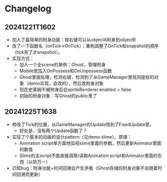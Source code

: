 # Changelog

## 20241221T1602

- 加入了最简单的附身功能：按右键可以从objectA附身到objectB
- 改了一下函数名（onTick→OnTick）；重构调整了OnTick和snapshot的顺序（tick完了才snapshot）。
- 实现方式：
  - 加入一个全scene的单例：Ghost，管理附身
  - Mobile里加入OnPossess和OnUnpossess函数
  - Ghost里面处理，检测右键，检测到了从GameManager里找同座标的对象（demo实现，会改的），然后改附身对象
  - 现在史莱姆不被附身后会spriteRenderer.enabled = false
  - 初始的附身对象：写Ghost的public里了

## 20241225T1638
- 修改了Tick的位置，从GameManager的Update改到了FixedUpdate里。
  - 好处是，没有两个Update函数了？
- 实现了个基本的动画的设计pattern（见demo slime）。原理：
  - Animation script单方面地监视slime里面的参数，然后更新Animator里面的数值
  - Slime的主script不能直接调用/读取Animation script和Animator里面的东西（以防万一）
- 已知bug：附身功能+时间回溯会产生矛盾（Ghost存储的附身对象不会随着时间回溯而更新）